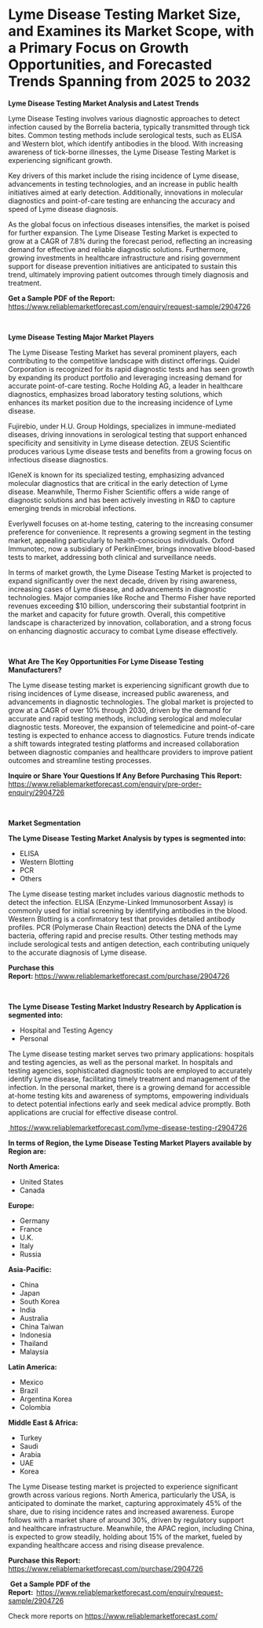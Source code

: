 <p><h1>Lyme Disease Testing Market Size, and Examines its Market Scope, with a Primary Focus on Growth Opportunities, and Forecasted Trends Spanning from 2025 to 2032</h1></p><p><strong>Lyme Disease Testing Market Analysis and Latest Trends</strong></p>
<p><p>Lyme Disease Testing involves various diagnostic approaches to detect infection caused by the Borrelia bacteria, typically transmitted through tick bites. Common testing methods include serological tests, such as ELISA and Western blot, which identify antibodies in the blood. With increasing awareness of tick-borne illnesses, the Lyme Disease Testing Market is experiencing significant growth. </p><p>Key drivers of this market include the rising incidence of Lyme disease, advancements in testing technologies, and an increase in public health initiatives aimed at early detection. Additionally, innovations in molecular diagnostics and point-of-care testing are enhancing the accuracy and speed of Lyme disease diagnosis. </p><p>As the global focus on infectious diseases intensifies, the market is poised for further expansion. The Lyme Disease Testing Market is expected to grow at a CAGR of 7.8% during the forecast period, reflecting an increasing demand for effective and reliable diagnostic solutions. Furthermore, growing investments in healthcare infrastructure and rising government support for disease prevention initiatives are anticipated to sustain this trend, ultimately improving patient outcomes through timely diagnosis and treatment.</p></p>
<p><strong>Get a Sample PDF of the Report:&nbsp;</strong> <a href="https://www.reliablemarketforecast.com/enquiry/request-sample/2904726?utm_campaign=2736&utm_medium=2&utm_source=Github&utm_content=ia&utm_term=12032025&utm_id=lyme-disease-testing">https://www.reliablemarketforecast.com/enquiry/request-sample/2904726</a></p>
<p>&nbsp;</p>
<p><strong>Lyme Disease Testing Major Market Players</strong></p>
<p><p>The Lyme Disease Testing Market has several prominent players, each contributing to the competitive landscape with distinct offerings. Quidel Corporation is recognized for its rapid diagnostic tests and has seen growth by expanding its product portfolio and leveraging increasing demand for accurate point-of-care testing. Roche Holding AG, a leader in healthcare diagnostics, emphasizes broad laboratory testing solutions, which enhances its market position due to the increasing incidence of Lyme disease.</p><p>Fujirebio, under H.U. Group Holdings, specializes in immune-mediated diseases, driving innovations in serological testing that support enhanced specificity and sensitivity in Lyme disease detection. ZEUS Scientific produces various Lyme disease tests and benefits from a growing focus on infectious disease diagnostics.</p><p>IGeneX is known for its specialized testing, emphasizing advanced molecular diagnostics that are critical in the early detection of Lyme disease. Meanwhile, Thermo Fisher Scientific offers a wide range of diagnostic solutions and has been actively investing in R&D to capture emerging trends in microbial infections.</p><p>Everlywell focuses on at-home testing, catering to the increasing consumer preference for convenience. It represents a growing segment in the testing market, appealing particularly to health-conscious individuals. Oxford Immunotec, now a subsidiary of PerkinElmer, brings innovative blood-based tests to market, addressing both clinical and surveillance needs.</p><p>In terms of market growth, the Lyme Disease Testing Market is projected to expand significantly over the next decade, driven by rising awareness, increasing cases of Lyme disease, and advancements in diagnostic technologies. Major companies like Roche and Thermo Fisher have reported revenues exceeding $10 billion, underscoring their substantial footprint in the market and capacity for future growth. Overall, this competitive landscape is characterized by innovation, collaboration, and a strong focus on enhancing diagnostic accuracy to combat Lyme disease effectively.</p></p>
<p>&nbsp;</p>
<p><strong>What Are The Key Opportunities For Lyme Disease Testing Manufacturers?</strong></p>
<p><p>The Lyme disease testing market is experiencing significant growth due to rising incidences of Lyme disease, increased public awareness, and advancements in diagnostic technologies. The global market is projected to grow at a CAGR of over 10% through 2030, driven by the demand for accurate and rapid testing methods, including serological and molecular diagnostic tests. Moreover, the expansion of telemedicine and point-of-care testing is expected to enhance access to diagnostics. Future trends indicate a shift towards integrated testing platforms and increased collaboration between diagnostic companies and healthcare providers to improve patient outcomes and streamline testing processes.</p></p>
<p><strong>Inquire or Share Your Questions If Any Before Purchasing This Report:</strong> <a href="https://www.reliablemarketforecast.com/enquiry/pre-order-enquiry/2904726?utm_campaign=2736&utm_medium=2&utm_source=Github&utm_content=ia&utm_term=12032025&utm_id=lyme-disease-testing">https://www.reliablemarketforecast.com/enquiry/pre-order-enquiry/2904726</a></p>
<p>&nbsp;</p>
<p><strong>Market Segmentation</strong></p>
<p><strong>The Lyme Disease Testing Market Analysis by types is segmented into:</strong></p>
<p><ul><li>ELISA</li><li>Western Blotting</li><li>PCR</li><li>Others</li></ul></p>
<p><p>The Lyme disease testing market includes various diagnostic methods to detect the infection. ELISA (Enzyme-Linked Immunosorbent Assay) is commonly used for initial screening by identifying antibodies in the blood. Western Blotting is a confirmatory test that provides detailed antibody profiles. PCR (Polymerase Chain Reaction) detects the DNA of the Lyme bacteria, offering rapid and precise results. Other testing methods may include serological tests and antigen detection, each contributing uniquely to the accurate diagnosis of Lyme disease.</p></p>
<p><strong>Purchase this Report:&nbsp;</strong><a href="https://www.reliablemarketforecast.com/purchase/2904726?utm_campaign=2736&utm_medium=2&utm_source=Github&utm_content=ia&utm_term=12032025&utm_id=lyme-disease-testing">https://www.reliablemarketforecast.com/purchase/2904726</a></p>
<p>&nbsp;</p>
<p><strong>The Lyme Disease Testing Market Industry Research by Application is segmented into:</strong></p>
<p><ul><li>Hospital and Testing Agency</li><li>Personal</li></ul></p>
<p><p>The Lyme disease testing market serves two primary applications: hospitals and testing agencies, as well as the personal market. In hospitals and testing agencies, sophisticated diagnostic tools are employed to accurately identify Lyme disease, facilitating timely treatment and management of the infection. In the personal market, there is a growing demand for accessible at-home testing kits and awareness of symptoms, empowering individuals to detect potential infections early and seek medical advice promptly. Both applications are crucial for effective disease control.</p></p>
<p><a href="https://www.reliablemarketforecast.com/lyme-disease-testing-r2904726?utm_campaign=2736&utm_medium=2&utm_source=Github&utm_content=ia&utm_term=12032025&utm_id=lyme-disease-testing">&nbsp;https://www.reliablemarketforecast.com/lyme-disease-testing-r2904726</a></p>
<p><strong>In terms of Region, the Lyme Disease Testing Market Players available by Region are:</strong></p>
<p>
    <p> <strong> North America: </strong>
        <ul>
            <li>United States</li>
            <li>Canada</li>
        </ul>
        </p> 
    <p> <strong> Europe: </strong>
        <ul>
            <li>Germany</li>
            <li>France</li>
            <li>U.K.</li>
            <li>Italy</li>
            <li>Russia</li>
        </ul>
        </p> 
    <p> <strong> Asia-Pacific: </strong>
        <ul>
            <li>China</li>
            <li>Japan</li>
            <li>South Korea</li>
            <li>India</li>
            <li>Australia</li>
            <li>China Taiwan</li>
            <li>Indonesia</li>
            <li>Thailand</li>
            <li>Malaysia</li>
        </ul>
        </p> 
    <p> <strong> Latin America: </strong>
        <ul>
            <li>Mexico</li>
            <li>Brazil</li>
            <li>Argentina Korea</li>
            <li>Colombia</li>
        </ul>
        </p> 
    <p> <strong> Middle East & Africa: </strong>
        <ul>
            <li>Turkey</li>
            <li>Saudi</li>
            <li>Arabia</li>
            <li>UAE</li>
            <li>Korea</li>
        </ul>
    </p>
    </p>
<p><p>The Lyme Disease testing market is projected to experience significant growth across various regions. North America, particularly the USA, is anticipated to dominate the market, capturing approximately 45% of the share, due to rising incidence rates and increased awareness. Europe follows with a market share of around 30%, driven by regulatory support and healthcare infrastructure. Meanwhile, the APAC region, including China, is expected to grow steadily, holding about 15% of the market, fueled by expanding healthcare access and rising disease prevalence.</p></p>
<p><strong>Purchase this Report: </strong><a href="https://www.reliablemarketforecast.com/purchase/2904726?utm_campaign=2736&utm_medium=2&utm_source=Github&utm_content=ia&utm_term=12032025&utm_id=lyme-disease-testing">https://www.reliablemarketforecast.com/purchase/2904726</a></p>
<p>&nbsp;<strong>Get a Sample PDF of the Report:&nbsp;&nbsp;</strong><a href="https://www.reliablemarketforecast.com/enquiry/request-sample/2904726?utm_campaign=2736&utm_medium=2&utm_source=Github&utm_content=ia&utm_term=12032025&utm_id=lyme-disease-testing">https://www.reliablemarketforecast.com/enquiry/request-sample/2904726</a></p>
<p><strong></strong></p>
<p>Check more reports on <a href="https://www.reliablemarketforecast.com/?utm_campaign=2736&utm_medium=2&utm_source=Github&utm_content=ia&utm_term=12032025&utm_id=lyme-disease-testing">https://www.reliablemarketforecast.com/</a></p>